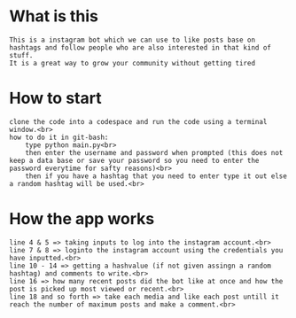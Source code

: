
# What is this

    This is a instagram bot which we can use to like posts base on hashtags and follow people who are also interested in that kind of stuff.
    It is a great way to grow your community without getting tired

# How to start

    clone the code into a codespace and run the code using a terminal window.<br>
    how to do it in git-bash:
        type python main.py<br>
        then enter the username and password when prompted (this does not keep a data base or save your password so you need to enter the password everytime for safty reasons)<br>
        then if you have a hashtag that you need to enter type it out else a random hashtag will be used.<br>

# How the app works

    line 4 & 5 => taking inputs to log into the instagram account.<br>
    line 7 & 8 => loginto the instagram account using the credentials you have inputted.<br>
    line 10 - 14 => getting a hashvalue (if not given assingn a random hashtag) and comments to write.<br>
    line 16 => how many recent posts did the bot like at once and how the post is picked up most viewed or recent.<br>
    line 18 and so forth => take each media and like each post untill it reach the number of maximum posts and make a comment.<br>